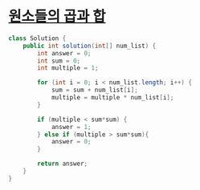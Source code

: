 # [원소들의 곱과 합](https://school.programmers.co.kr/learn/courses/30/lessons/181929)
```java
class Solution {
    public int solution(int[] num_list) {
        int answer = 0;
        int sum = 0;
        int multiple = 1;

        for (int i = 0; i < num_list.length; i++) {
            sum = sum + num_list[i];
            multiple = multiple * num_list[i];
        }

        if (multiple < sum*sum) {
            answer = 1;
        } else if (multiple > sum*sum){
            answer = 0;
        }

        return answer;
    }
}
```